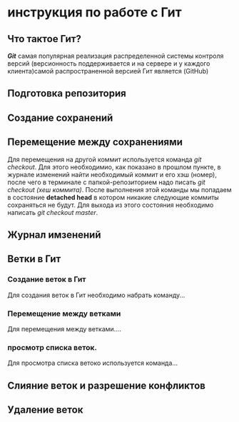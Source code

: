 # инструкция по работе с Гит

## Что тактое Гит?
***Git*** самая популярная реализация распределенной системы контроля версий (версионность поддерживается и на сервере и у каждого клиента)самой распространенной версией Гит является (GitHub)   
## Подготовка репозитория

## Создание сохранений

## Перемещение между сохранениями
Для перемещения на другой коммит используется команда *git checkout*. Для этого необходимио, как показано в прошлом пункте, в журнале изменений найти необходимый коммит и его хэш (номер), после чего в терминале с папкой-репозиторием надо писать *git checkout (хеш коммита)*. После выполнения этой команды мы попадаем в состояние **detached head** в котором никакие следующие коммиты сохраняться не будут. Для выхода из этого состояния необходимо написать *git checkout master*.
## Журнал имзенений

## Ветки в Гит
### Создание веток в Гит
Для создания веток в Гит необходимо набрать команду...
### Перемещение между ветками 
Для перемещения между ветками....
### просмотр списка веток.
Для просмотра списка ветоко используется команда... 
## Слияние веток и разрешение конфликтов

## Удаление веток
